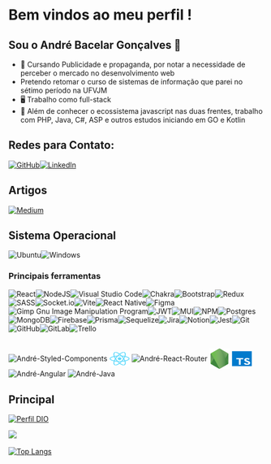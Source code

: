 # Bem vindos ao meu perfil !

## Sou o André Bacelar Gonçalves 👋


- 📓 Cursando Publicidade e propaganda, por notar a necessidade de perceber o mercado no desenvolvimento web
- Pretendo retomar o curso de sistemas de informação que parei no sétimo período na UFVJM
- 🖥️ Trabalho como full-stack
- 📖 Além de conhecer o ecossistema javascript nas duas frentes, trabalho com PHP, Java, C#, ASP e outros estudos iniciando em GO e Kotlin

## Redes para Contato:

[![GitHub](https://img.shields.io/badge/GitHub-100000?style=for-the-badge&logo=github&logoColor=white)](https://github.com/Andrebgsi)[![LinkedIn](https://img.shields.io/badge/LinkedIn-0077B5?style=for-the-badge&logo=linkedin&logoColor=white)](https://www.linkedin.com/in/andre-bacelar-goncalves/)

## Artigos
[![Medium](https://img.shields.io/badge/-Medium-%23000000?style=for-the-badge&logo=medium&logoColor=white)](https://medium.com/@skrillsykes)

## Sistema Operacional

![Ubuntu](https://img.shields.io/badge/Ubuntu-35495E?style=for-the-badge&logo=ubuntu&logoColor=2CA5E0)![Windows](https://img.shields.io/badge/Windows-000?style=for-the-badge&logo=windows&logoColor=2CA5E0)

### Principais ferramentas

![React](https://img.shields.io/badge/react-%2320232a.svg?style=for-the-badge&logo=react&logoColor=%2361DAFB)![NodeJS](https://img.shields.io/badge/node.js-6DA55F?style=for-the-badge&logo=node.js&logoColor=white)![Visual Studio Code](https://img.shields.io/badge/Visual%20Studio%20Code-0078d7.svg?style=for-the-badge&logo=visual-studio-code&logoColor=white)![Chakra](https://img.shields.io/badge/chakra-%234ED1C5.svg?style=for-the-badge&logo=chakraui&logoColor=white)![Bootstrap](https://img.shields.io/badge/bootstrap-%23563D7C.svg?style=for-the-badge&logo=bootstrap&logoColor=white)![Redux](https://img.shields.io/badge/redux-%23593d88.svg?style=for-the-badge&logo=redux&logoColor=white)![SASS](https://img.shields.io/badge/SASS-hotpink.svg?style=for-the-badge&logo=SASS&logoColor=white)![Socket.io](https://img.shields.io/badge/Socket.io-black?style=for-the-badge&logo=socket.io&badgeColor=010101)![Vite](https://img.shields.io/badge/vite-%23646CFF.svg?style=for-the-badge&logo=vite&logoColor=white)![React Native](https://img.shields.io/badge/react_native-%2320232a.svg?style=for-the-badge&logo=react&logoColor=%2361DAFB)![Figma](https://img.shields.io/badge/figma-%23F24E1E.svg?style=for-the-badge&logo=figma&logoColor=white)![Gimp Gnu Image Manipulation Program](https://img.shields.io/badge/Gimp-657D8B?style=for-the-badge&logo=gimp&logoColor=FFFFFF)![JWT](https://img.shields.io/badge/JWT-black?style=for-the-badge&logo=JSON%20web%20tokens)![MUI](https://img.shields.io/badge/MUI-%230081CB.svg?style=for-the-badge&logo=mui&logoColor=white)![NPM](https://img.shields.io/badge/NPM-%23CB3837.svg?style=for-the-badge&logo=npm&logoColor=white)![Postgres](https://img.shields.io/badge/postgres-%23316192.svg?style=for-the-badge&logo=postgresql&logoColor=white)![MongoDB](https://img.shields.io/badge/MongoDB-%234ea94b.svg?style=for-the-badge&logo=mongodb&logoColor=white)![Firebase](https://img.shields.io/badge/Firebase-039BE5?style=for-the-badge&logo=Firebase&logoColor=white)![Prisma](https://img.shields.io/badge/Prisma-3982CE?style=for-the-badge&logo=Prisma&logoColor=white)![Sequelize](https://img.shields.io/badge/Sequelize-52B0E7?style=for-the-badge&logo=Sequelize&logoColor=white)![Jira](https://img.shields.io/badge/jira-%230A0FFF.svg?style=for-the-badge&logo=jira&logoColor=white)![Notion](https://img.shields.io/badge/Notion-%23000000.svg?style=for-the-badge&logo=notion&logoColor=white)![Jest](https://img.shields.io/badge/-jest-%23C21325?style=for-the-badge&logo=jest&logoColor=white)![Git](https://img.shields.io/badge/git-%23F05033.svg?style=for-the-badge&logo=git&logoColor=white) ![GitHub](https://img.shields.io/badge/github-%23121011.svg?style=for-the-badge&logo=github&logoColor=white)![GitLab](https://img.shields.io/badge/gitlab-%23181717.svg?style=for-the-badge&logo=gitlab&logoColor=white)![Trello](https://img.shields.io/badge/Trello-%23026AA7.svg?style=for-the-badge&logo=Trello&logoColor=white)

<div style="display: inline_block"><br>
<img align="center" alt="André-Styled-Components" height="30" width="120" src="https://img.shields.io/badge/styled--components-DB7093?style=for-the-badge&logo=styled-components&logoColor=white">
<img align="center" alt="André-React" height="30" width="40" src="https://raw.githubusercontent.com/devicons/devicon/master/icons/react/react-original.svg">
<img align="center" alt="André-React-Router" height="30" width="110" src="https://img.shields.io/badge/React_Router-CA4245?style=for-the-badge&logo=react-router&logoColor=white">
<img align="center" alt="André-nodejs" height="40" width="40" src="https://raw.githubusercontent.com/github/explore/80688e429a7d4ef2fca1e82350fe8e3517d3494d/topics/nodejs/nodejs.png">
<img align="center" alt="André-Ts" height="30" width="40" src="https://raw.githubusercontent.com/devicons/devicon/master/icons/typescript/typescript-plain.svg">
<img align="center" alt="André-Angular" height="30" width="40" src="https://www.codeinwp.com/wp-content/uploads/2019/01/angular-logo.png">
<img align="center" alt="André-Java" height="30" width="40" src="https://w7.pngwing.com/pngs/405/878/png-transparent-java-logo-java-runtime-environment-computer-icons-java-platform-standard-edition-java-miscellaneous-text-logo-thumbnail.png">
</div>


## Principal
[![Perfil DIO](https://img.shields.io/badge/-Meu%20Perfil%20na%20DIO-30A3DC?style=for-the-badge)](https://www.dio.me/users/andrebgsi)



<div> 
<div >
<picture>
<source 
  srcset="https://github-readme-stats.vercel.app/api?username=Andrebgsi&show_icons=true&theme=dracula"
  media="(prefers-color-scheme: dark)"
/>
<source
  srcset="https://github-readme-stats.vercel.app/api?username=Andrebgsi&show_icons=true&theme=dracula"
  media="(prefers-color-scheme: dark), (prefers-color-scheme: no-preference)"
/>
<img src="https://github-readme-stats.vercel.app/api?username=Andrebgsi&show_icons=true&theme=dracula" />
</picture>

[![Top Langs](https://github-readme-stats.vercel.app/api/top-langs/?username=Andrebgsi&theme=dracula&hide=php&hide_progress=true)](https://github.com/anuraghazra/github-readme-stats)

</div>